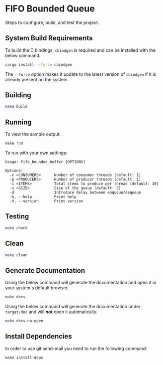# FIFO Bounded Queue

Steps to configure, build, and test the project.

## System Build Requirements

To build the C bindings, `cbindgen` is required and can be installed with the below command.

```bash
cargo install --force cbindgen
```

The `--force` option makes it update to the latest version of `cbindgen` if it is already present on the system.

## Building

```bash
make build
```

## Running

To view the sample output:

```bash
make run
```

To run with your own settings:

```console
Usage: fifo_bounded_buffer [OPTIONS]

Options:
  -c <CONSUMERS>      Number of consumer threads [default: 1]
  -p <PRODUCERS>      Number of producer threads [default: 1]
  -i <ITEMS>          Total items to produce per thread [default: 10]
  -s <SIZE>           Size of the queue [default: 5]
  -d                  Introduce delay between enqueue/dequeue
  -h, --help          Print help
  -V, --version       Print version
```

## Testing

```bash
make check
```

## Clean

```bash
make clean
```

## Generate Documentation

Using the below command will generate the documentation and open it in your system's default browser.

```bash
make docs
```

Using the below command will generate the documentation under `target/doc` and will **_not_** open it automatically.

```bash
make docs-no-open
```

## Install Dependencies

In order to use git send-mail you need to run the following command:

```bash
make install-deps
```
